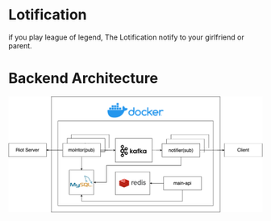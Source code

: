 # Lotification
if you play league of legend, The Lotification notify to your girlfriend or parent.


# Backend Architecture
![](img/Lotification-architect.drawio.png)
